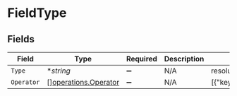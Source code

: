 # FieldType


## Fields

| Field                                                        | Type                                                         | Required                                                     | Description                                                  | Example                                                      |
| ------------------------------------------------------------ | ------------------------------------------------------------ | ------------------------------------------------------------ | ------------------------------------------------------------ | ------------------------------------------------------------ |
| `Type`                                                       | **string*                                                    | :heavy_minus_sign:                                           | N/A                                                          | resolution                                                   |
| `Operator`                                                   | [][operations.Operator](../../models/operations/operator.md) | :heavy_minus_sign:                                           | N/A                                                          | [{"key":"=","title":"is"}]                                   |